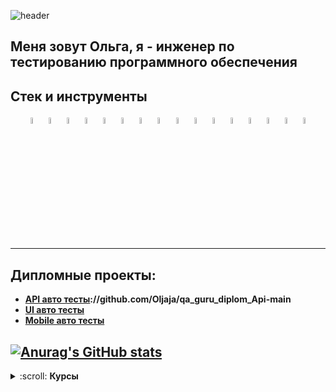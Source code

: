 ![header](https://capsule-render.vercel.app/api?type=waving&color=gradient&customColorList=2&height=160&section=header&text=Hi%20there!&fontAlignY=32&fontAlign=20&fontSize=52&animation=twinkling&fontColor=EAF5D2)
## Меня зовут Ольга, я - инженер по тестированию программного обеспечения 


## Стек и инструменты
<p align="center"
<code><img width="5%" title="Python" src="https://upload.wikimedia.org/wikipedia/commons/thumb/0/0a/Python.svg/1024px-Python.svg.png"></code>
<code><img width="5%" title="Pycharm" src="https://upload.wikimedia.org/wikipedia/commons/thumb/1/1d/PyCharm_Icon.svg/1200px-PyCharm_Icon.svg.png"></code>
<code><img width="5%" title="Pytest" src="https://upload.wikimedia.org/wikipedia/commons/b/ba/Pytest_logo.svg"></code>
<code><img width="5%" title="Selenium" src="https://upload.wikimedia.org/wikipedia/commons/d/d5/Selenium_Logo.png"></code>
<code><img width="5%" title="Selene" src="https://fs.getcourse.ru/fileservice/file/download/a/159627/sc/264/h/e0cabcb69a2df1e6b1086292c020a4a7.png"></code>
<code><img width="5%" title="Requests" src="https://upload.wikimedia.org/wikipedia/commons/a/aa/Requests_Python_Logo.png"></code>
<code><img width="5%" title="Allure Report" src="https://avatars.githubusercontent.com/u/5879127?s=200&v=4"></code>
<code><img width="5%" title="Allure TestOps" src="https://marketplace-cdn.atlassian.com/files/92e2d8c3-2a30-46c0-bf21-2453a4a270d3?fileType=image&mode=full-fit"></code>
<code><img width="5%" title="Jira" src="https://logojinni.com/image/logos/jira-3.svg"></code>
<code><img width="5%" title="GitLab" src="https://dada.cs.washington.edu/images/gitlab-icon-rgb.png"></code>
<code><img width="5%" title="GitHub" src="https://cdn-icons-png.flaticon.com/512/25/25231.png"></code>
<code><img width="5%" title="SQL" src="https://image.shutterstock.com/image-vector/sql-database-icon-logo-design-260nw-684826648.jpg"></code>
<code><img width="5%" title="Selenoid" src="https://diginomica.com/sites/default/files/images/2017-09/docker-container.jpg"></code>
<code><img width="5%" title="Jenkins" src="https://avatars.githubusercontent.com/u/2520748?v=4"></code>
<code><img width="5%" title="Postman" src="https://user-images.githubusercontent.com/2676579/34940598-17cc20f0-f9be-11e7-8c6d-f0190d502d64.png"></code>
<code><img width="5%" title="Swagger" src="https://avatars2.githubusercontent.com/u/7658037?v=3&s=400"></code>
</code>
</p>

---------------

## Дипломные проекты:
* <b>[API авто тесты](https)://github.com/Oljaja/qa_guru_diplom_Api-main</b>
* <b>[UI авто тесты](https://github.com/Oljaja/ga_guru_diplom_UI-main)</b>
* <b>[Mobile авто тесты](https)</b>



[![Anurag's GitHub stats](https://github-readme-stats.vercel.app/api?username=Oljaja)](https://github.com/Oljaja)
---------------------------------

<details><summary>:scroll: <b>Курсы</b></summary>
<p> <table style="width=100%" cellspacing="0" cellpadding="5">
    
   <tr >
         <tr >
        <td align="center"><a href="https://qa.guru/python" target="_blank" rel="noopener noreferrer"><img style="width:110px" src="https://fs-thb03.getcourse.ru/fileservice/file/thumbnail/h/b635b6cb9478bb87c77e9c070ee6e122.png/s/x50/a/159627/sc/207"></a></td>
        <td>Курс инженеров по автоматизации тестирования на Python</td>
        <td>2023</td>
  </tr>





